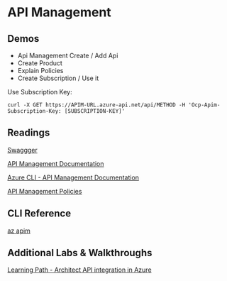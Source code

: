# API Management

## Demos

- Api Management Create / Add Api
- Create Product
- Explain Policies
- Create Subscription / Use it

Use Subscription Key:

```
curl -X GET https://APIM-URL.azure-api.net/api/METHOD -H 'Ocp-Apim-Subscription-Key: [SUBSCRIPTION-KEY]'
```

## Readings

[Swaggger](https://swagger.io/)

[API Management Documentation](https://docs.microsoft.com/en-us/azure/api-management/)

[Azure CLI - API Management Documentation](https://docs.microsoft.com/en-us/cli/azure/apim?view=azure-cli-latest)

[API Management Policies](https://docs.microsoft.com/en-us/azure/api-management/api-management-policies)

## CLI Reference

[az apim](https://docs.microsoft.com/en-us/cli/azure/apim?view=azure-cli-latest)

## Additional Labs & Walkthroughs

[Learning Path - Architect API integration in Azure](https://docs.microsoft.com/en-us/learn/paths/architect-api-integration/)

